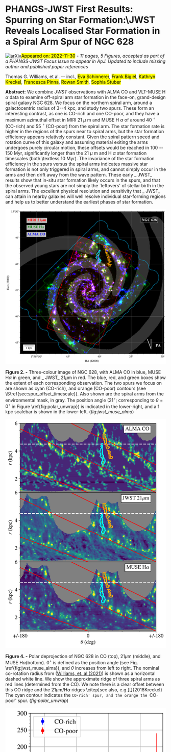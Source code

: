 <div class="macros" style="visibility:hidden;">
$\newcommand{\ensuremath}{}$
$\newcommand{\xspace}{}$
$\newcommand{\object}[1]{\texttt{#1}}$
$\newcommand{\farcs}{{.}''}$
$\newcommand{\farcm}{{.}'}$
$\newcommand{\arcsec}{''}$
$\newcommand{\arcmin}{'}$
$\newcommand{\ion}[2]{#1#2}$
$\newcommand{\textsc}[1]{\textrm{#1}}$
$\newcommand{\hl}[1]{\textrm{#1}}$
$\newcommand{\vdag}{(v)^\dagger}$
$\newcommand$
$\newcommand$
$\newcommand{\mpia}{Max-Planck-Institut für Astronomie, Königstuhl 17, D-69117, Heidelberg, Germany}$
$\newcommand{\oxford}{Sub-department of Astrophysics, Department of Physics, University of Oxford, Keble Road, Oxford OX1 3RH, UK}$
$\newcommand{\mcmaster}{Department of Physics and Astronomy, McMaster University, Hamilton, ON L8S 4M1, Canada}$
$\newcommand{\cita}{Canadian Institute for Theoretical Astrophysics (CITA), University of Toronto, 60 St George Street, Toronto, ON M5S 3H8, Canada}$
$\newcommand{\ghent}{Sterrenkundig Observatorium, Universiteit Gent, Krijgslaan 281 S9, B-9000 Gent, Belgium}$
$\newcommand{\oan}{Observatorio Astronómico Nacional (IGN), C/Alfonso XII, 3, E-28014 Madrid, Spain}$
$\newcommand{\ari}{Astronomisches Rechen-Institut, Zentrum für Astronomie der Universität Heidelberg, Mönchhofstra\ss e 12-14, D-69120 Heidelberg, Germany}$
$\newcommand{\anu}{Research School of Astronomy and Astrophysics, Australian National University, Canberra, ACT 2611, Australia}$
$\newcommand{\ita}{Universität Heidelberg, Zentrum für Astronomie, Institut für theoretische Astrophysik, Albert-Ueberle-Str. 2, 69120 Heidelberg, Germany}$
$\newcommand{\mpe}{Max-Planck-Institut für extraterrestrische Physik, Giessenbachstra{\ss}e 1, D-85748 Garching, Germany}$
$\newcommand{\cool}{Cosmic Origins Of Life (COOL) Research DAO, coolresearch.io}$
$\newcommand{\manch}{Jodrell Bank Centre for Astrophysics, Department of Physics and Astronomy, University of Manchester, Oxford Road, Manchester M13 9PL, UK}$
$\newcommand{\eso}{European Southern Observatory, Karl-Schwarzschild-Stra{\ss}e 2, 85748 Garching, Germany}$
$\newcommand{\cral}{Univ Lyon, Univ Lyon1, ENS de Lyon, CNRS, Centre de Recherche Astrophysique de Lyon UMR5574, F-69230 Saint-Genis-Laval France}$
$\newcommand{\cfa}{Center for Astrophysics, Harvard \& Smithsonian, 60 Garden St, Cambridge, MA, United States}$
$\newcommand{ÇAPP}{Center for Cosmology and Astroparticle Physics, 191 West Woodruff Avenue, Columbus, OH 43210, USA}$
$\newcommand{\OSU}{Department of Astronomy, The Ohio State University, 140 West 18th Avenue, Columbus, Ohio 43210, USA}$
$\newcommand{\iwr}{Universität Heidelberg, Interdisziplinäres Zentrum für Wissenschaftliches Rechnen, Im Neuenheimer Feld 205, D-69120 Heidelberg, Germany}$
$\newcommand{\UBonn}{Argelander-Institut für Astronomie, Universität Bonn, Auf dem Hügel 71, 53121, Bonn, Germany}$
$\newcommand{\stsci}{Space Telescope Science Institute, 3700 San Martin Drive, Baltimore, MD, USA}$</div>

<div class="macros" style="visibility:hidden;">
$\newcommand{\ensuremath}{}$
$\newcommand{\xspace}{}$
$\newcommand{\object}[1]{\texttt{#1}}$
$\newcommand{\farcs}{{.}''}$
$\newcommand{\farcm}{{.}'}$
$\newcommand{\arcsec}{''}$
$\newcommand{\arcmin}{'}$
$\newcommand{\ion}[2]{#1#2}$
$\newcommand{\textsc}[1]{\textrm{#1}}$
$\newcommand{\hl}[1]{\textrm{#1}}$
$\newcommand{\vdag}{(v)^\dagger}$
$\newcommand$
$\newcommand$
$\newcommand{\mpia}{Max-Planck-Institut für Astronomie, Königstuhl 17, D-69117, Heidelberg, Germany}$
$\newcommand{\oxford}{Sub-department of Astrophysics, Department of Physics, University of Oxford, Keble Road, Oxford OX1 3RH, UK}$
$\newcommand{\mcmaster}{Department of Physics and Astronomy, McMaster University, Hamilton, ON L8S 4M1, Canada}$
$\newcommand{\cita}{Canadian Institute for Theoretical Astrophysics (CITA), University of Toronto, 60 St George Street, Toronto, ON M5S 3H8, Canada}$
$\newcommand{\ghent}{Sterrenkundig Observatorium, Universiteit Gent, Krijgslaan 281 S9, B-9000 Gent, Belgium}$
$\newcommand{\oan}{Observatorio Astronómico Nacional (IGN), C/Alfonso XII, 3, E-28014 Madrid, Spain}$
$\newcommand{\ari}{Astronomisches Rechen-Institut, Zentrum für Astronomie der Universität Heidelberg, Mönchhofstra\ss e 12-14, D-69120 Heidelberg, Germany}$
$\newcommand{\anu}{Research School of Astronomy and Astrophysics, Australian National University, Canberra, ACT 2611, Australia}$
$\newcommand{\ita}{Universität Heidelberg, Zentrum für Astronomie, Institut für theoretische Astrophysik, Albert-Ueberle-Str. 2, 69120 Heidelberg, Germany}$
$\newcommand{\mpe}{Max-Planck-Institut für extraterrestrische Physik, Giessenbachstra{\ss}e 1, D-85748 Garching, Germany}$
$\newcommand{\cool}{Cosmic Origins Of Life (COOL) Research DAO, coolresearch.io}$
$\newcommand{\manch}{Jodrell Bank Centre for Astrophysics, Department of Physics and Astronomy, University of Manchester, Oxford Road, Manchester M13 9PL, UK}$
$\newcommand{\eso}{European Southern Observatory, Karl-Schwarzschild-Stra{\ss}e 2, 85748 Garching, Germany}$
$\newcommand{\cral}{Univ Lyon, Univ Lyon1, ENS de Lyon, CNRS, Centre de Recherche Astrophysique de Lyon UMR5574, F-69230 Saint-Genis-Laval France}$
$\newcommand{\cfa}{Center for Astrophysics, Harvard \& Smithsonian, 60 Garden St, Cambridge, MA, United States}$
$\newcommand{ÇAPP}{Center for Cosmology and Astroparticle Physics, 191 West Woodruff Avenue, Columbus, OH 43210, USA}$
$\newcommand{\OSU}{Department of Astronomy, The Ohio State University, 140 West 18th Avenue, Columbus, Ohio 43210, USA}$
$\newcommand{\iwr}{Universität Heidelberg, Interdisziplinäres Zentrum für Wissenschaftliches Rechnen, Im Neuenheimer Feld 205, D-69120 Heidelberg, Germany}$
$\newcommand{\UBonn}{Argelander-Institut für Astronomie, Universität Bonn, Auf dem Hügel 71, 53121, Bonn, Germany}$
$\newcommand{\stsci}{Space Telescope Science Institute, 3700 San Martin Drive, Baltimore, MD, USA}$</div>



<div id="title">

# PHANGS-JWST First Results: Spurring on Star Formation:\\JWST Reveals Localised Star Formation in a Spiral Arm Spur of NGC 628

</div>
<div id="comments">

[![arXiv](https://img.shields.io/badge/arXiv-2212.00032-b31b1b.svg)](https://arxiv.org/abs/2212.00032)<mark>Appeared on: 2022-11-30</mark> - _11 pages, 5 Figures, accepted as part of a PHANGS-JWST Focus Issue to appear in ApJ. Updated to include missing author and published paper references_

</div>
<div id="authors">

Thomas G. Williams, et al. -- incl., <mark>Eva Schinnerer</mark>, <mark>Frank Bigiel</mark>, <mark>Kathryn Kreckel</mark>, <mark>Francesca Pinna</mark>, <mark>Rowan Smith</mark>, <mark>Sophia Stuber</mark>

</div>
<div id="abstract">

**Abstract:** We combine _JWST_ observations with ALMA CO and VLT-MUSE H $\alpha$ data to examine off-spiral arm star formation in the face-on, grand-design spiral galaxy NGC 628. We focus on the northern spiral arm, around a galactocentric radius of 3--4 kpc, and study two spurs. These form an interesting contrast, as one is CO-rich and one CO-poor, and they have a maximum azimuthal offset in MIRI 21 $\mu$ m and MUSE H $\alpha$ of around 40 $^\circ$ (CO-rich) and 55 $^\circ$ (CO-poor) from the spiral arm. The star formation rate is higher in the regions of the spurs near to spiral arms, but the star formation efficiency appears relatively constant. Given the spiral pattern speed and rotation curve of this galaxy and assuming material exiting the arms undergoes purely circular motion, these offsets would be reached in 100 -- 150 Myr, significantly longer than the 21 $\mu$ m and H $\alpha$ star formation timescales (both \textless 10 Myr). The invariance of the star formation efficiency in the spurs versus the spiral arms indicates massive star formation is not only triggered in spiral arms, and cannot simply occur in the arms and then drift away from the wave pattern. These early _ JWST_ results show that in-situ star formation likely occurs in the spurs, and that the observed young stars are not simply the `leftovers' of stellar birth in the spiral arms. The excellent physical resolution and sensitivity that _ JWST_ can attain in nearby galaxies will well resolve individual star-forming regions and help us to better understand the earliest phases of star formation.

</div>

<div id="div_fig1">

<img src="tmp_2212.00032/./figs/jwst_muse_alma.png" alt="Fig2" width="100%"/>

**Figure 2. -** Three-colour image of NGC 628, with ALMA CO in blue, MUSE H$\alpha$ in green, and _ JWST_ 21$\mu$m in red. The blue, red, and green boxes show the extent of each corresponding observation. The two spurs we focus on are shown as cyan (CO-rich), and orange (CO-poor) contours (see \S\ref{sec:spur_offset_timescale}). Also shown are the spiral arms from the environmental mask, in gray. The position angle (21$^\circ$; corresponding to $\theta = 0^\circ$ in Figure \ref{fig:polar_unwrap}) is indicated in the lower-right, and a 1 kpc scalebar is shown in the lower-left. (*fig:jwst_muse_alma*)

</div>
<div id="div_fig2">

<img src="tmp_2212.00032/./figs/polar_unwrap.png" alt="Fig4" width="100%"/>

**Figure 4. -** Polar deprojection of NGC 628 in CO (top), 21$\mu$m (middle), and MUSE H$\alpha$(bottom). $0^\circ$ is defined as the position angle (see Fig. \ref{fig:jwst_muse_alma}), and $\theta$ increases from left to right. The nominal co-rotation radius from  ([Williams, et. al (2021)](https://ui.adsabs.harvard.edu/abs/2021AJ....161..185W))  is shown as a horizontal dashed white line. We show the approximate ridge of three spiral arms as red lines (determined from the CO). We note there is a clear offset between this CO ridge and the 21$\mu$m/H$\alpha$ ridges \citep[see also, e.g.][]{2018Kreckel} The cyan contour indicates the `CO-rich' spur, and the orange the `CO-poor' spur. (*fig:polar_unwrap*)

</div>
<div id="div_fig3">

<img src="tmp_2212.00032/./figs/timescales.png" alt="Fig1" width="100%"/>

**Figure 1. -** Offset timescale (see Eq. \ref{eq:timescale}) as a function of galactocentric radius for the CO-rich (blue) and CO-poor (red) spurs, calculated between a galactocentric radius of 3 and 4 kpc. (*fig:timescales*)

</div>